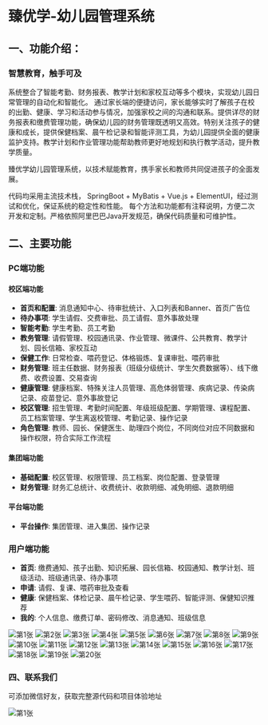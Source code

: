 # 臻优学-幼儿园管理系统

## 一、功能介绍：

### 智慧教育，触手可及

系统整合了智能考勤、财务报表、教学计划和家校互动等多个模块，实现幼儿园日常管理的自动化和智能化。 通过家长端的便捷访问，家长能够实时了解孩子在校的出勤、健康、学习和活动参与情况，加强家校之间的沟通和联系。提供详尽的财务报表和缴费管理功能，确保幼儿园的财务管理既透明又高效。特别关注孩子的健康和成长，提供保健档案、晨午检记录和智能评测工具，为幼儿园提供全面的健康监护支持。教学计划和作业管理功能帮助教师更好地规划和执行教学活动，提升教学质量。

臻优学幼儿园管理系统，以技术赋能教育，携手家长和教师共同促进孩子的全面发展。

代码均采用主流技术栈， SpringBoot + MyBatis + Vue.js + ElementUI，经过测试和优化，保证系统的稳定性和性能。 每个方法和功能都有注释说明，方便二次开发和定制。严格依照阿里巴巴Java开发规范，确保代码质量和可维护性。


## 二、主要功能

### PC端功能

#### 校区端功能

- **首页和配置**: 消息通知中心、待审批统计、入口列表和Banner、首页广告位
- **待办事项**: 学生请假、交费审批、员工请假、意外事故处理
- **智能考勤**: 学生考勤、员工考勤
- **教务管理**: 请假管理、校园通讯录、作业管理、微课件、公共教育、教学计划、园长信箱、家校互动
- **保健工作**: 日常检查、喂药登记、体格锻炼、复课审批、喂药审批
- **财务管理**: 班主任数据、财务报表（班级分级统计、学生欠费数据等）、线下缴费、收费设置、交易查询
- **健康管理**: 健康档案、特殊关注人员管理、高危体弱管理、疾病记录、传染病记录、疫苗登记、意外事故登记
- **校区管理**: 招生管理、考勤时间配置、年级班级配置、学期管理、课程配置、员工档案管理、学生离返校管理、考勤记录、操作记录
- **角色管理**: 教师、园长、保健医生、助理四个岗位，不同岗位对应不同数据和操作权限，符合实际工作流程

#### 集团端功能

- **基础配置**: 校区管理、权限管理、员工档案、岗位配置、登录管理
- **财务管理**: 财务汇总统计、收费统计、收款明细、减免明细、退款明细

#### 平台端功能

- **平台操作**: 集团管理、进入集团、操作记录

### 用户端功能

- **首页**: 缴费通知、孩子出勤、知识拓展、园长信箱、校园通知、教学计划、班级活动、班级通讯录、待办事项
- **申请**: 请假、复课、喂药审批及查看
- **健康**: 保健档案、体检记录、晨午检记录、学生喂药、智能评测、保健知识推荐
- **我的**: 个人信息、缴费订单、密码修改、消息通知、班级信息


![第1张](./doc/幻灯片1.JPG)
![第2张](./doc/幻灯片2.JPG)
![第3张](./doc/幻灯片3.JPG)
![第4张](./doc/幻灯片4.JPG)
![第5张](./doc/幻灯片5.JPG)
![第6张](./doc/幻灯片6.JPG)
![第7张](./doc/幻灯片7.JPG)
![第8张](./doc/幻灯片8.JPG)
![第9张](./doc/幻灯片9.JPG)
![第10张](./doc/幻灯片10.JPG)
![第11张](./doc/幻灯片11.JPG)
![第12张](./doc/幻灯片12.JPG)
![第13张](./doc/幻灯片13.JPG)
![第14张](./doc/幻灯片14.JPG)
![第15张](./doc/幻灯片15.JPG)
![第16张](./doc/幻灯片16.JPG)
![第17张](./doc/幻灯片17.JPG)
![第18张](./doc/幻灯片18.JPG)
![第19张](./doc/幻灯片19.JPG)
![第20张](./doc/幻灯片20.JPG)



### 四、联系我们

可添加微信好友，获取完整源代码和项目体验地址

![第1张](./doc/微信二维码.jpg)



